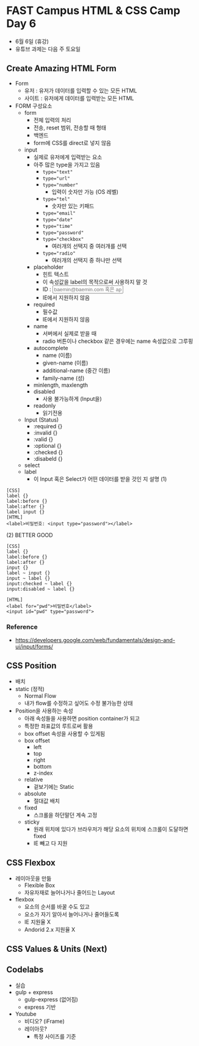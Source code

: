 # FAST Campus HTML & CSS Camp Day 6
* 6월 6일 (휴강)
* 유튜브 과제는 다음 주 토요일

## Create Amazing HTML Form
* Form
    * 유저 : 유저가 데이터를 입력할 수 있는 모든 HTML
    * 사이트 : 유저에게 데이터를 입력받는 모든 HTML
* FORM 구성요소
    * form
        * 전체 입력의 처리
        * 전송, reset 범위, 전송할 때 형태
        * 백엔드
        * form에 CSS를 direct로 넣지 않음
    * input
        * 실제로 유저에게 입력받는 요소
        * 아주 많은 type을 가지고 있음
            * `type="text"`
            * `type="url"`
            * `type="number"`
                * 입력이 숫자만 가능 (OS 레벨)
            * `type="tel"`
                * 숫자만 있는 키패드
            * `type="email"`
            * `type="date"`
            * `type="time"`
            * `type="password"`
            * `type="checkbox"`
                * 여러개의 선택지 중 여러개를 선택
            * `type="radio"`
                * 여러개의 선택지 중 하나만 선택
        * placeholder
            * 힌트 텍스트
            * 이 속성값을 label의 목적으로써 사용하지 말 것
            * ID : <input type="text" placeholder="baemin@baemin.com 혹은 apes0123">
            * IE에서 지원하지 않음
        * required
            * 필수값
            * IE에서 지원하지 않음
        * name
            * 서버에서 실제로 받을 때
            * radio 버튼이나 checkbox 같은 경우에는 name 속성값으로 그루핑
        * autocomplete
            * name (이름)
            * given-name (이름)
            * additional-name (중간 이름)
            * family-name (성)
        * minlength, maxlength
        * disabled
            * 사용 불가능하게 (Input을)
        * readonly
            * 읽기전용
    * Input (Status)
        * :required {}
        * :invalid {}
        * :valid {}
        * :optional {}
        * :checked {}
        * :disabeld {}
    * select
    * label
        * 이 Input 혹은 Select가 어떤 데이터를 받을 것인 지 설명
(1) 
```
[CSS]
label {}
label:before {}
label:after {}
label input {}
[HTML]
<label>비밀번호: <input type="password"></label>
```

(2) BETTER GOOD
```
[CSS]
label {}
label:before {}
label:after {}
input {}
label ~ input {}
input ~ label {}
input:checked ~ label {}
input:disabled ~ label {}

[HTML]
<label for="pwd">비밀번호</label>
<input id="pwd" type="password">
```

### Reference
* https://developers.google.com/web/fundamentals/design-and-ui/input/forms/

## CSS Position
* 배치
* static (정적)
    * Normal Flow
    * 내가 flow를 수정하고 싶어도 수정 불가능한 상태
* Position을 사용하는 속성
    * 아래 속성들을 사용하면 position container가 되고
    * 특정한 좌표값의 루트로써 활용
    * box offset 속성을 사용할 수 있게됨
    * box offset
        * left
        * top
        * right
        * bottom
        * z-index
    * relative
        * 겉보기에는 Static
    * absolute
        * 절대값 배치
    * fixed
        * 스크롤을 하던말던 계속 고정
    * sticky
        * 원래 위치에 있다가 브라우저가 해당 요소의 위치에 스크롤이 도달하면 fixed
        * IE 빼고 다 지원

## CSS Flexbox
* 레이아웃을 만듦
    * Flexible Box
    * 자유자재로 늘어나거나 줄어드는 Layout
* flexbox
    * 요소의 순서를 바꿀 수도 있고
    * 요소가 자기 알아서 늘어나거나 줄어들도록
    * IE 지원율 X
    * Andorid 2.x 지원율 X

## CSS Values & Units (Next)

## Codelabs
* 실습
* gulp + express
    * gulp-express (없어짐)
    * express 기반
* Youtube
    * 비디오? (iFrame)
    * 레이아웃?
        * 특정 사이즈를 기준
